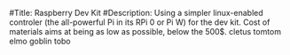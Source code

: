 #Title: Raspberry Dev Kit
#Description: Using a simpler linux-enabled controler (the all-powerful Pi in its RPi 0 or Pi W) for the dev kit. Cost of materials aims at being as low as possible, below the 500$.
cletus
tomtom
elmo
goblin
tobo

